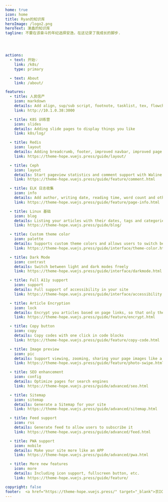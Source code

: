 ```yaml
---
home: true
icon: home
title: Ryan的知识库
heroImage: /logo2.png
heroText: 濼鑫的知识库
tagline: 不要在该奋斗的年纪选择安逸，在这记录了我成长的脚步.




actions:
  - text: 开始💡
    link: /k8s/
    type: primary

  - text: About
    link: /about/

features:
  - title: 人民信产
    icon: markdown
    details: Add align, sup/sub script, footnote, tasklist, tex, flowchart, diagram, mark and presentation support in markdown
    link: http://10.1.0.38:3000

  - title: K8S 训练营
    icon: slides
    details: Adding slide pages to display things you like
    link: k8s/log/

  - title: Redis 
    icon: layout
    details: Adding breadcrumb, footer, improved navbar, improved page nav and etc.
    link: https://theme-hope.vuejs.press/guide/layout/

  - title: Ceph
    icon: layout
    details: Start pageview statistics and comment support with Waline
    link: https://theme-hope.vuejs.press/guide/feature/comment.html

  - title: ELK 日志收集
    icon: info
    details: Add author, writing date, reading time, word count and other information to your article
    link: https://theme-hope.vuejs.press/guide/feature/page-info.html

  - title: Linux 基础
    icon: blog
    details: Listing your articles with their dates, tags and categories with some awesome layouts
    link: https://theme-hope.vuejs.press/guide/blog/

  - title: Custom theme color
    icon: palette
    details: Supports custom theme colors and allows users to switch between preset theme colors
    link: https://theme-hope.vuejs.press/guide/interface/theme-color.html

  - title: Dark Mode
    icon: contrast
    details: Switch between light and dark modes freely
    link: https://theme-hope.vuejs.press/guide/interface/darkmode.html

  - title: Full A11y support
    icon: support
    details: Full support of accessibility in your site
    link: https://theme-hope.vuejs.press/guide/interface/accessibility.html

  - title: Article Encryption
    icon: lock
    details: Encrypt you articles based on page links, so that only the one you want could see them
    link: https://theme-hope.vuejs.press/guide/feature/encrypt.html

  - title: Copy button
    icon: copy
    details: Copy codes with one click in code blocks
    link: https://theme-hope.vuejs.press/guide/feature/copy-code.html

  - title: Image preview
    icon: pic
    details: Support viewing, zooming, sharing your page images like a gallery
    link: https://theme-hope.vuejs.press/guide/feature/photo-swipe.html

  - title: SEO enhancement
    icon: config
    details: Optimize pages for search engines
    link: https://theme-hope.vuejs.press/guide/advanced/seo.html

  - title: Sitemap
    icon: sitemap
    details: Generate a Sitemap for your site
    link: https://theme-hope.vuejs.press/guide/advanced/sitemap.html

  - title: Feed support
    icon: rss
    details: Generate feed to allow users to subscribe it
    link: https://theme-hope.vuejs.press/guide/advanced/feed.html

  - title: PWA support
    icon: mobile
    details: Make your site more like an APP
    link: https://theme-hope.vuejs.press/guide/advanced/pwa.html

  - title: More new features
    icon: more
    details: Including icon support, fullscreen button, etc.
    link: https://theme-hope.vuejs.press/guide/feature/

copyright: false
footer:  <a href="https://theme-hope.vuejs.press/" target="_blank">京ICP备19033045号-1 </a> |  Copyright © 2023 Ryan's Notebook
---
```



